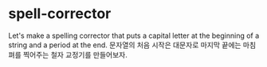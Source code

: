 # spell-corrector
Let's make a spelling corrector that puts a capital letter at the beginning of a string and a period at the end. 문자열의 처음 시작은 대문자로 마지막 끝에는 마침펴를 찍어주는 철자 교정기를 만들어보자.
